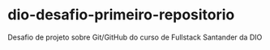 # dio-desafio-primeiro-repositorio
Desafio de projeto sobre Git/GitHub do curso de Fullstack Santander da DIO
